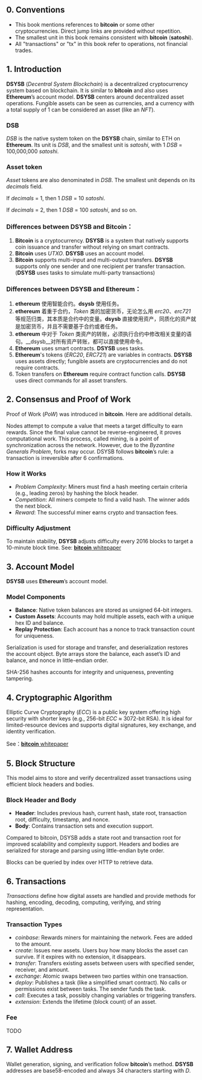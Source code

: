 ## 0. Conventions
- This book mentions references to __bitcoin__ or some other cryptocurrencies. Direct jump links are provided without repetition.
- The smallest unit in this book remains consistent with __bitcoin__ (__satoshi__).
- All "transactions" or "tx" in this book refer to operations, not financial trades.

## 1. Introduction
__DSYSB__ (_Decentral System Blockchain_) is a decentralized cryptocurrency system based on blockchain. It is similar to __bitcoin__ and also uses __Ethereum__’s account model. __DSYSB__ centers around decentralized asset operations. Fungible assets can be seen as currencies, and a currency with a total supply of 1 can be considered an asset (like an _NFT_).

### DSB
_DSB_ is the native system token on the __DSYSB__ chain, similar to ETH on __Ethereum__. Its unit is _DSB_, and the smallest unit is _satoshi_, with 1 _DSB_ = 100,000,000 _satoshi_.

### Asset token
_Asset_ tokens are also denominated in _DSB_. The smallest unit depends on its _decimals_ field.

If _decimals_ = 1, then 1 _DSB_ = 10 _satoshi_.

If _decimals_ = 2, then 1 _DSB_ = 100 _satoshi_, and so on.

### Differences between DSYSB and Bitcoin：
1. __Bitcoin__ is a cryptocurrency. __DSYSB__ is a system that natively supports coin issuance and transfer without relying on smart contracts.
2. __Bitcoin__ uses _UTXO_. __DSYSB__ uses an account model.
3. __Bitcoin__ supports multi-input and multi-output transfers. __DSYSB__ supports only one sender and one recipient per transfer transaction. (__DSYSB__ uses tasks to simulate multi-party transactions)

### Differences between DSYSB and Ethereum：
1. __ethereum__ 使用智能合约。__dsysb__ 使用任务。
2. __ethereum__ 着重于合约，_Token_ 类的加密货币，无论怎么用 _erc20_、_erc721_ 等规范归类，其本质是合约中的变量。__dsysb__ 直接使用资产，同质化的资产就是加密货币，并且不需要基于合约或者任务。
3. __ethereum__ 中对于 _Token_ 类资产的转账，必须执行合约中修改相关变量的语句。__dsysb__对所有资产转账，都可以直接使用命令。
1. __Ethereum__ uses smart contracts. __DSYSB__ uses tasks.
2. __Ethereum__'s tokens (_ERC20_, _ERC721_) are variables in contracts. __DSYSB__ uses assets directly; fungible assets are cryptocurrencies and do not require contracts.
3. Token transfers on __Ethereum__ require contract function calls. __DSYSB__ uses direct commands for all asset transfers.

## 2. Consensus and Proof of Work
Proof of Work (_PoW_) was introduced in __bitcoin__. Here are additional details.

Nodes attempt to compute a value that meets a target difficulty to earn rewards. Since the final value cannot be reverse-engineered, it proves computational work.
This process, called mining, is a point of synchronization across the network. However, due to the _Byzantine Generals Problem_, forks may occur.
DSYSB follows __bitcoin__’s rule: a transaction is irreversible after 6 confirmations.

### How it Works
- _Problem Complexity_: Miners must find a hash meeting certain criteria (e.g., leading zeros) by hashing the block header.
- _Competition_: All miners compete to find a valid hash. The winner adds the next block.
- _Reward_: The successful miner earns crypto and transaction fees.

### Difficulty Adjustment
To maintain stability, __DSYSB__ adjusts difficulty every 2016 blocks to target a 10-minute block time.
See: [__bitcoin__ whitepaper](https://bitcoin.org/bitcoin.pdf)

## 3. Account Model
__DSYSB__ uses __Ethereum__’s account model.

### Model Components
- __Balance__: Native token balances are stored as unsigned 64-bit integers.
- __Custom Assets__: Accounts may hold multiple assets, each with a unique hex ID and balance.
- __Replay Protection__: Each account has a nonce to track transaction count for uniqueness.

Serialization is used for storage and transfer, and deserialization restores the account object. Byte arrays store the balance, each asset’s ID and balance, and nonce in little-endian order.

SHA-256 hashes accounts for integrity and uniqueness, preventing tampering.

## 4. Cryptographic Algorithm
Elliptic Curve Cryptography (_ECC_) is a public key system offering high security with shorter keys (e.g., 256-bit _ECC_ ≈ 3072-bit RSA). It is ideal for limited-resource devices and supports digital signatures, key exchange, and identity verification.

See：[__bitcoin__ whitepaper](https://bitcoin.org/bitcoin.pdf)

## 5. Block Structure
This model aims to store and verify decentralized asset transactions using efficient block headers and bodies.

### Block Header and Body
- __Header__: Includes previous hash, current hash, state root, transaction root, difficulty, timestamp, and nonce.
- __Body__: Contains transaction sets and execution support.

Compared to bitcoin, DSYSB adds a state root and transaction root for improved scalability and complexity support. Headers and bodies are serialized for storage and parsing using little-endian byte order.

Blocks can be queried by index over HTTP to retrieve data.

## 6. Transactions
_Transactions_ define how digital assets are handled and provide methods for hashing, encoding, decoding, computing, verifying, and string representation.

### Transaction Types
- _coinbase_: Rewards miners for maintaining the network. Fees are added to the amount.
- _create_: Issues new assets. Users buy how many blocks the asset can survive. If it expires with no extension, it disappears.
- _transfer_: Transfers existing assets between users with specified sender, receiver, and amount.
- _exchange_: Atomic swaps between two parties within one transaction.
- _deploy_: Publishes a task (like a simplified smart contract). No calls or permissions exist between tasks. The sender funds the task.
- _call_: Executes a task, possibly changing variables or triggering transfers.
- _extension_: Extends the lifetime (block count) of an asset.

### Fee
TODO

## 7. Wallet Address
Wallet generation, signing, and verification follow __bitcoin__’s method. __DSYSB__ addresses are base58-encoded and always 34 characters starting with _D_.
